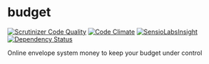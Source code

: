 # budget

[![Scrutinizer Code Quality](https://scrutinizer-ci.com/g/simondubois/budget/badges/quality-score.png?b=master)](https://scrutinizer-ci.com/g/simondubois/budget/?branch=master)
[![Code Climate](https://codeclimate.com/github/simondubois/budget/badges/gpa.svg)](https://codeclimate.com/github/simondubois/budget)
[![SensioLabsInsight](https://insight.sensiolabs.com/projects/924439e9-566b-4579-9941-947dd9e7ca23/mini.png)](https://insight.sensiolabs.com/projects/924439e9-566b-4579-9941-947dd9e7ca23)
[![Dependency Status](https://www.versioneye.com/user/projects/55fbf9ddddc3cf001f000001/badge.svg?style=flat)](https://www.versioneye.com/user/projects/55fbf9ddddc3cf001f000001)

Online envelope system money to keep your budget under control
